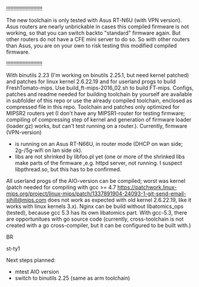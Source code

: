 !!!!!!!!!!!!!!!!!!!!!!!!

The new toolchain is only tested with Asus RT-N6U (with VPN version). Asus routers are nearly unbrickable in cases this compiled firmware is not working, so that you can switch backto "standard" firmware again. But other routers do not have a CFE mini server to do so.
So with other routers than Asus, you are on your own to risk testing this modified compiled firmware.

!!!!!!!!!!!!!!!!!!!!!!!!

With binutils 2.23 (I'm working on binutils 2.25.1, but need kernel patched) and patches for linux kernel 2.6.22.19 and for userland progs to build FreshTomato-mips. 
Use build_ft-mips-2016_02.sh to build FT-mips. Configs, patches and readme needed for building toolchain by yourself are available in subfolder of this repo or use the already compiled toolchain, enclosed as compressed file in this repo.
Toolchain and patches only optimized for MIPSR2 routers yet (I don't have any MIPSR1-router for testing firmware; compiling of compressing step of kernel and generation of firmware loader (loader.gz) works, but can't test running on a router.). 
Currently, firmware (VPN-version) 
 - is running on an Asus RT-N66U, in router mode (DHCP on wan side; 2g-/5g-wifi on lan side ok). 
 - libs are not shrinked by libfoo.pl yet (one or more of the shrinked libs make parts of the firmware ,e.g. httpd server, not running. I suspect libpthread.so, but this has to be confirmed.

All userland progs of the AIO-version can be compiled; worst was kernel (patch needed for compiling with gcc >= 4.7 https://patchwork.linux-mips.org/project/linux-mips/patch/1337891904-24093-1-git-send-email-sjhill@mips.com does not work as expected with old kernel 2.6.22.19, like it works with linux kernels 3.x).
Nginx can be build without libatomics_ops (tested), because gcc 5.3 has its own libatomics part.
With gcc-5.3, there are opportunitues with go source code (currently, cross-toolchain is not created with a go cross-compiler, but it can be configured to be built with.)

BR

st-ty1

Next steps planned:
- mtest AIO version
- switch to binutils 2.25 (same as arm toolchain)
